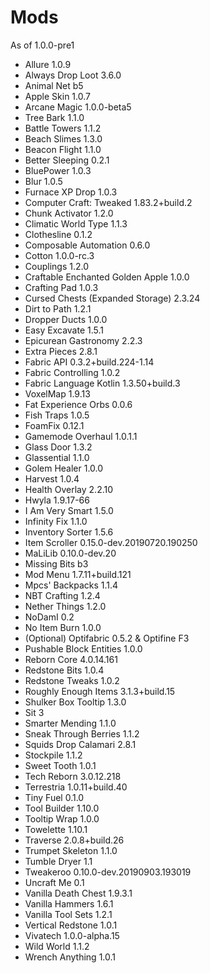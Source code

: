 # Mods
As of 1.0.0-pre1
* Allure 1.0.9
* Always Drop Loot 3.6.0
* Animal Net b5
* Apple Skin 1.0.7
* Arcane Magic 1.0.0-beta5
* Tree Bark 1.1.0
* Battle Towers 1.1.2
* Beach Slimes 1.3.0
* Beacon Flight 1.1.0
* Better Sleeping 0.2.1
* BluePower 1.0.3
* Blur 1.0.5
* Furnace XP Drop 1.0.3
* Computer Craft: Tweaked 1.83.2+build.2
* Chunk Activator 1.2.0
* Climatic World Type 1.1.3
* Clothesline 0.1.2
* Composable Automation 0.6.0
* Cotton 1.0.0-rc.3
* Couplings 1.2.0
* Craftable Enchanted Golden Apple 1.0.0
* Crafting Pad 1.0.3
* Cursed Chests (Expanded Storage) 2.3.24
* Dirt to Path 1.2.1
* Dropper Ducts 1.0.0
* Easy Excavate 1.5.1
* Epicurean Gastronomy 2.2.3
* Extra Pieces 2.8.1
* Fabric API 0.3.2+build.224-1.14
* Fabric Controlling 1.0.2
* Fabric Language Kotlin 1.3.50+build.3
* VoxelMap 1.9.13
* Fat Experience Orbs 0.0.6
* Fish Traps 1.0.5
* FoamFix 0.12.1
* Gamemode Overhaul 1.0.1.1
* Glass Door 1.3.2
* Glassential 1.1.0
* Golem Healer 1.0.0
* Harvest 1.0.4
* Health Overlay 2.2.10
* Hwyla 1.9.17-66
* I Am Very Smart 1.5.0
* Infinity Fix 1.1.0
* Inventory Sorter 1.5.6
* Item Scroller 0.15.0-dev.20190720.190250
* MaLiLib 0.10.0-dev.20
* Missing Bits b3
* Mod Menu 1.7.11+build.121
* Mpcs' Backpacks 1.1.4
* NBT Crafting 1.2.4
* Nether Things 1.2.0
* NoDamI 0.2
* No Item Burn 1.0.0
* (Optional) Optifabric 0.5.2 & Optifine F3
* Pushable Block Entities 1.0.0
* Reborn Core 4.0.14.161
* Redstone Bits 1.0.4
* Redstone Tweaks 1.0.2
* Roughly Enough Items 3.1.3+build.15
* Shulker Box Tooltip 1.3.0
* Sit 3
* Smarter Mending 1.1.0
* Sneak Through Berries 1.1.2
* Squids Drop Calamari 2.8.1
* Stockpile 1.1.2
* Sweet Tooth 1.0.1
* Tech Reborn 3.0.12.218
* Terrestria 1.0.11+build.40
* Tiny Fuel 0.1.0
* Tool Builder 1.10.0
* Tooltip Wrap 1.0.0
* Towelette 1.10.1
* Traverse 2.0.8+build.26
* Trumpet Skeleton 1.1.0
* Tumble Dryer 1.1
* Tweakeroo 0.10.0-dev.20190903.193019
* Uncraft Me 0.1
* Vanilla Death Chest 1.9.3.1
* Vanilla Hammers 1.6.1
* Vanilla Tool Sets 1.2.1
* Vertical Redstone 1.0.1
* Vivatech 1.0.0-alpha.15
* Wild World 1.1.2
* Wrench Anything 1.0.1
